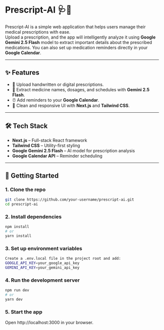 # Prescript-AI 🩺💊

Prescript-AI is a simple web application that helps users manage their medical prescriptions with ease.  
Upload a prescription, and the app will intelligently analyze it using **Google Gemini 2.5 Flash** model to extract important details about the prescribed medications. You can also set up medication reminders directly in your **Google Calendar**.

---

## ✨ Features
- 📄 Upload handwritten or digital prescriptions.  
- 🤖 Extract medicine names, dosages, and schedules with **Gemini 2.5 Flash**.  
- ⏰ Add reminders to your **Google Calendar**.  
- 🎨 Clean and responsive UI with **Next.js** and **Tailwind CSS**.  

---

## 🛠️ Tech Stack
- **Next.js** – Full-stack React framework  
- **Tailwind CSS** – Utility-first styling  
- **Google Gemini 2.5 Flash** – AI model for prescription analysis  
- **Google Calendar API** – Reminder scheduling  

---

## 🚀 Getting Started

### 1. Clone the repo
```bash
git clone https://github.com/your-username/prescript-ai.git
cd prescript-ai
```
### 2. Install dependencies
```bash
npm install
# or
yarn install
```
### 3. Set up environment variables
```bash
Create a .env.local file in the project root and add:
GOOGLE_API_KEY=your_google_api_key
GEMINI_API_KEY=your_gemini_api_key
```
### 4. Run the development server
```bash
npm run dev
# or
yarn dev
```
### 5. Start the app
Open http://localhost:3000 in your browser.